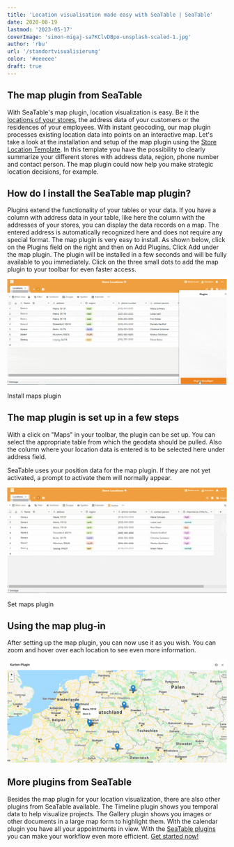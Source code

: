 ```yaml
---
title: 'Location visualisation made easy with SeaTable | SeaTable'
date: 2020-08-19
lastmod: '2023-05-17'
coverImage: 'simon-migaj-sa7KClvDBpo-unsplash-scaled-1.jpg'
author: 'rbu'
url: '/standortvisualisierung'
color: '#eeeeee'
draft: true
---
```


## The map plugin from SeaTable

With SeaTable's map plugin, location visualization is easy. Be it the [locations of your stores](https://seatable.io/en/vorlage/d6nlvef8ram9wwbkjhziwa/), the address data of your customers or the residences of your employees. With instant geocoding, our map plugin processes existing location data into points on an interactive map. Let's take a look at the installation and setup of the map plugin using the [Store Location Template](https://seatable.io/en/vorlage/d6nlvef8ram9wwbkjhziwa/). In this template you have the possibility to clearly summarize your different stores with address data, region, phone number and contact person. The map plugin could now help you make strategic location decisions, for example.

## How do I install the SeaTable map plugin?

Plugins extend the functionality of your tables or your data. If you have a column with address data in your table, like here the column with the addresses of your stores, you can display the data records on a map. The entered address is automatically recognized here and does not require any special format. The map plugin is very easy to install. As shown below, click on the Plugins field on the right and then on Add Plugins. Click Add under the map plugin. The plugin will be installed in a few seconds and will be fully available to you immediately. Click on the three small dots to add the map plugin to your toolbar for even faster access.

![Install maps plugin](images/Karten-Plugin-Installieren.gif)

Install maps plugin

## The map plugin is set up in a few steps

With a click on "Maps" in your toolbar, the plugin can be set up. You can select the appropriate table from which the geodata should be pulled. Also the column where your location data is entered is to be selected here under address field.

SeaTable uses your position data for the map plugin. If they are not yet activated, a prompt to activate them will normally appear.

![Set maps plugin](images/Karten-Plugin-Einstellen.gif)

Set maps plugin

## Using the map plug-in

After setting up the map plugin, you can now use it as you wish. You can zoom and hover over each location to see even more information.

![Display additional location information](images/Bildschirmfoto-2020-08-03-um-11.43.44.png)

## More plugins from SeaTable

Besides the map plugin for your location visualization, there are also other plugins from SeaTable available. The Timeline plugin shows you temporal data to help visualize projects. The Gallery plugin shows you images or other documents in a large map form to highlight them. With the calendar plugin you have all your appointments in view. With the [SeaTable plugins](https://seatable.io/en/seatable-plugins/) you can make your workflow even more efficient. [Get started now!](https://seatable.io/en/registrierung/)
